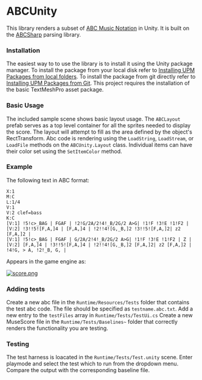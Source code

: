 # ABCUnity
This library renders a subset of [ABC Music Notation](http://abcnotation.com/) in Unity.  It is built on the [ABCSharp](https://github.com/matthewcpp/abcsharp) parsing library.

### Installation
The easiest way to to use the library is to install it using the Unity package manager.
To install the package from your local disk refer to [Installing UPM Packages from local folders](https://docs.unity3d.com/Manual/upm-ui-local.html).
To install the package from git directly refer to [Installing UPM Packages from Git](https://docs.unity3d.com/Manual/upm-ui-giturl.html).
This project requires the installation of the basic TextMeshPro asset package.

### Basic Usage
The included sample scene shows basic layout usage.
The `ABCLayout` prefab serves as a top level container for all the sprites needed to display the score.  The layout will attempt to fill as the area defined by the object's RectTransform.
Abc code is rendering using the `LoadString`, `LoadStream`, or `LoadFile` methods on the `ABCUnity.Layout` class.
Individual items can have their color set using the `SetItemColor` method.

### Example
The following text in ABC format:

```
X:1
M:C
L:1/4
V:1
V:2 clef=bass
K:C
[V:1] !5!c>_BAG | FGAF | !2!G/2A/2!4!_B/2G/2 A>G| !1!F !3!E !1!F2 |
[V:2] !3!!5![F,A,]4 | [F,A,]4 | !2!!4![G,_B,]2 !3!!5![F,A,]2| z2 [F,A,]2 |
[V:1] !5!c>_BAG | FGAF | G/2A/2!4!_B/2G/2 A>G| !1!F !3!E !1!F2 | Z |
[V:2] [F,A,]4 | !3!!5![F,A,]4 | !2!!4![G,_B,]2 [F,A,]2| z2 [F,A,]2 | !4!G, > A, !2!_B, G, |
```
Appears in the game engine as:

[![score.png](https://i.postimg.cc/T1Fy1dCJ/score.png)](https://matthewcpp.github.io/assets/images/score.png)

### Adding tests
Create a new abc file in the `Runtime/Resources/Tests` folder that contains the test abc code.  The file should be specified as `testname.abc.txt`.
Add a new entry to the `testFiles` array in `Runtime/Tests/TestUi.cs`
Create a new MuseScore file in the `Runtime/Tests/Baselines~` folder that correctly renders the functionality you are testing.

### Testing
The test harness is loacated in the `Runtime/Tests/Test.unity` scene.
Enter playmode and select the test which to run from the dropdown menu.
Compare the output with the corresponding baseline file.


